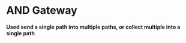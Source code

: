 # AND Gateway
**Used send a single path into multiple paths, or collect multiple into a single path**
